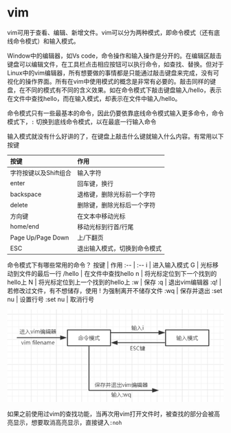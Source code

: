 #  vim

vim可用于查看、编辑、新增文件。vim可以分为两种模式，即命令模式（还有底线命令模式）和输入模式。

Window中的编辑器，如Vs code，命令操作和输入操作是分开的。在编辑区敲击键盘可以编辑文件，在工具栏点击相应按钮可以执行命令，如查找、替换。但对于Linux中的vim编辑器，所有想要做的事情都是只能通过敲击键盘来完成，没有可视化的操作界面。所有在vim中使用模式的概念是非常有必要的。敲击同样的键盘，在不同的模式有不同的含义效果。如在命令模式下敲击键盘输入/hello，表示在文件中查找hello，而在输入模式，却表示在文件中输入/hello。

命令模式只有一些最基本的命令，因此仍要依靠底线命令模式输入更多命令，命令模式下，`:` 切换到底线命令模式，以在最底一行输入命令


输入模式就没有什么好讲的了，在键盘上敲击什么键就输入什么内容。有常用以下按键

按键 | 作用
:-- | :--
字符按键以及Shift组合 | 输入字符
enter | 回车键，换行
backspace | 退格键，删除光标前一个字符
delete | 删除键，删除光标后一个字符
方向键 | 在文本中移动光标
home/end | 移动光标到行首/行尾
Page Up/Page Down | 上/下翻页
ESC | 退出输入模式，切换到命令模式

命令模式下有哪些常用的命令？
按键 | 作用
:-- | :--
i | 进入输入模式
G | 光标移动到文件的最后一行
/hello | 在文件中查找hello
n | 将光标定位到下一个找到的hello上
N | 将光标定位到上一个找到的hello上
:w | 保存
:q | 退出vim编辑器
:q! | 若修改过文件，有不想储存，使用 ! 为强制离开不储存文件
:wq | 保存并退出
:set nu | 设置行号
:set nu | 取消行号

![03](./images/03.png)

如果之前使用过vim的查找功能，当再次用vim打开文件时，被查找的部分会被高亮显示，想要取消高亮显示，直接键入`:noh`
